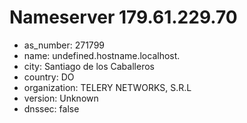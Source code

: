 # Nameserver 179.61.229.70

* as_number: 271799
* name: undefined.hostname.localhost.
* city: Santiago de los Caballeros
* country: DO
* organization: TELERY NETWORKS, S.R.L
* version: Unknown
* dnssec: false
